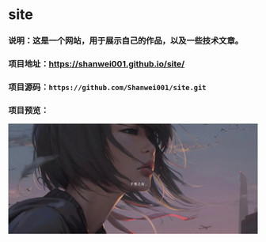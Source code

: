 # site
### 说明：这是一个网站，用于展示自己的作品，以及一些技术文章。
### 项目地址：https://shanwei001.github.io/site/
### 项目源码：`https://github.com/Shanwei001/site.git`
### 项目预览：
![image](demo.png)